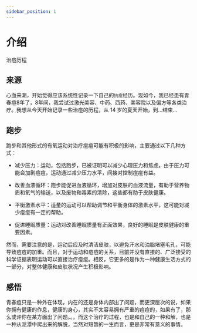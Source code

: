 ```yaml
---
sidebar_position: 1
---
```


# 介绍

治痘历程

## 来源

心血来潮，开始觉得应该系统性记录一下自己的`抗痘`经历。现如今，我已经患有青春痘8年了，8年间，我尝试过激光美容、中药、西药、美容院以及偏方等各类治疗。我想从今天开始记录一些治痘的历程，从 14 岁的夏天开始，到...结束...

## 跑步

跑步和其他形式的有氧运动对治疗痘痘可能有积极的影响，主要通过以下几种方式：

- 减少压力：运动，包括跑步，已被证明可以减少心理压力和焦虑。由于压力可能会加剧痘痘，运动通过减少压力水平，间接对控制痘痘有益。

- 改善血液循环：跑步能促进血液循环，增加对皮肤的血液流量，有助于营养物质和氧气的输送，以及废物和毒素的清除，这些都有助于皮肤健康。

- 平衡激素水平：适量的运动可以帮助调节和平衡身体的激素水平，这可能对减少痘痘有一定的帮助。

- 促进睡眠质量：运动对改善睡眠质量有正面效果，良好的睡眠是皮肤健康的重要因素。

然而，需要注意的是，运动后应及时清洁皮肤，以避免汗水和油脂堵塞毛孔，可能导致痘痘的加重。而且，对于运动和痘痘的关系，目前并没有直接的、广泛接受的科学证据表明运动可以直接治疗痘痘。相反，它更多的是作为一种健康生活方式的一部分，对整体健康和皮肤状况产生积极影响。

## 感悟

青春痘只是一种外在体现，内在的还是身体内部出了问题，而更深层次的说，如果你拥有健康的作息，健康的身心，其实不太容易拥有严重的痘痘的，如果有了，那么或许你在某方面出了问题。。。而这个治疗的过程，也是和自己的一种和解，也是一种从泥潭中爬出来的解脱，当然对短暂的一生而言，更是非常有意义的事情。
